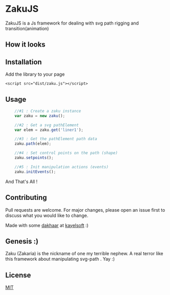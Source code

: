 # ZakuJS

ZakuJS is a Js framework for dealing with svg path rigging and transition(animation)

## How it looks




## Installation
Add the library to your page
 
`<script src="dist/zaku.js"></script>`

## Usage

```javascript
    //#1 : Create a zaku instance
    var zaku = new zaku(); 
```

```javascript
    //#2 : Get a svg pathElement
    var elem = zaku.get('liner1'); 
```


```javascript
    //#3 : Get the pathElement path data
    zaku.path(elem);
```

```javascript
    //#4 : Set control points on the path (shape)
    zaku.setpoints();
```


```javascript
    //#5 : Init manipulation actions (events)
    zaku.initEvents();
```

And That's All !

 

## Contributing
Pull requests are welcome. For major changes, please open an issue first to discuss what you would like to change.

Made with some [dakhaar](https://en.wikipedia.org/wiki/Tamarind) at [kayelsoft](http://www.kayelsoft.com) :) 


## Genesis :)

Zaku (Zakaria) is the nickname of one my terrible nephew. A real terror like this framework about manipulating svg-path . Yay :)


## License
[MIT](https://choosealicense.com/licenses/mit/)